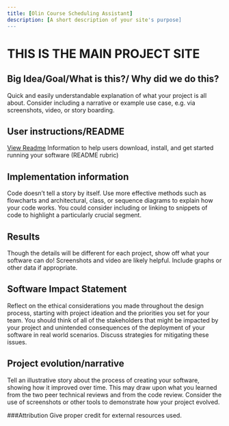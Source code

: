 ```yaml
---
title: [Olin Course Scheduling Assistant]
description: [A short description of your site's purpose]
---
```

#  THIS IS THE MAIN PROJECT SITE



## Big Idea/Goal/What is this?/ Why did we do this? 
Quick and easily understandable explanation of what your project is all about. Consider including a narrative or example use case, e.g. via screenshots, video, or story boarding.

## User instructions/README
[View Readme](/README.md)
Information to help users download, install, and get started running your software (README rubric)

## Implementation information 
Code doesn’t tell a story by itself. Use more effective methods such as flowcharts and architectural, class, or sequence diagrams to explain how your code works. You could consider including or linking to snippets of code to highlight a particularly crucial segment.

## Results 
Though the details will be different for each project, show off what your software can do! Screenshots and video are likely helpful. Include graphs or other data if appropriate.

## Software Impact Statement 
Reflect on the ethical considerations you made throughout the design process, starting with project ideation and the priorities you set for your team. You should think of all of the stakeholders that might be impacted by your project and unintended consequences of the deployment of your software in real world scenarios. Discuss strategies for mitigating these issues.

## Project evolution/narrative 
Tell an illustrative story about the process of creating your software, showing how it improved over time. This may draw upon what you learned from the two peer technical reviews and from the code review. Consider the use of screenshots or other tools to demonstrate how your project evolved.

###Attribution Give proper credit for external resources used.
